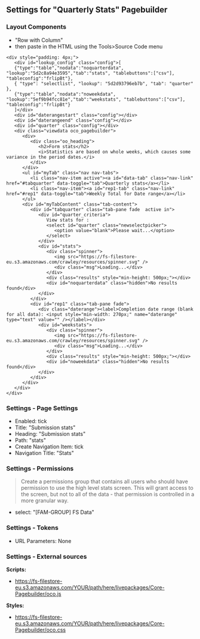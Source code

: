 ## Settings for "Quarterly Stats" Pagebuilder

### Layout Components 
- "Row with Column"
- then paste in the HTML using the Tools>Source Code menu
```
<div style="padding: 4px;">
   <div id="lookup_config" class="config">[
   {"type":"table","nodata":"noquarterdata", "lookup":"5d2c8a94e3595","tab":"stats", "tablebuttons":["csv"], "tableconfig":"frlipBt"}, 
   { "type": "selectlist", "lookup": "5d2d93796eb7b", "tab": "quarter" }, 
   {"type":"table","nodata":"noweekdata", "lookup":"5ef9b94fcc81e","tab":"weekstats", "tablebuttons":["csv"], "tableconfig":"frlipBt"} 
   ]</div>
   <div id="daterangestart" class="config"></div>
   <div id="daterangeend" class="config"></div>
   <div id="quarter" class="config"></div>
   <div class="viewdata oco_pagebuilder">
      <div>
         <div class="oo_heading">
            <h2>Form stats</h2>
            <i>Statistics are based on whole weeks, which causes some variance in the period dates.</i>
         </div>
      </div>
      <ul id="myTab" class="nav nav-tabs">
         <li class="nav-item active"><a id="data-tab" class="nav-link" href="#tabquarter" data-toggle="tab">Quarterly stats</a></li>
         <li class="nav-item"><a id="rep1-tab" class="nav-link" href="#rep1" data-toggle="tab">Weekly Total for Date range</a></li>
      </ul>
      <div id="myTabContent" class="tab-content">
         <div id="tabquarter" class="tab-pane fade  active in">
            <div id="quarter_criteria">
               View stats for :
               <select id="quarter" class="newselectpicker">
                  <option value="blank">Please wait...</option>
               </select>
            </div>
            <div id="stats">
               <div class="spinner">
                  <img src="https://fs-filestore-eu.s3.amazonaws.com/crawley/resources/spinner.svg" />
                  <div class="msg">Loading...</div>
               </div>
               <div class="results" style="min-height: 500px;"></div>
               <div id="noquarterdata" class="hidden">No results found</div>
            </div>
         </div>
         <div id="rep1" class="tab-pane fade">
            <div class="daterange"><label>Completion date range (blank for all data): <input style="min-width: 270px;" name="daterange" type="text" value="" /></label></div>
            <div id="weekstats">
               <div class="spinner">
                  <img src="https://fs-filestore-eu.s3.amazonaws.com/crawley/resources/spinner.svg" />
                  <div class="msg">Loading...</div>
               </div>
               <div class="results" style="min-height: 500px;"></div>
               <div id="noweekdata" class="hidden">No results found</div>
            </div>
         </div>
      </div>
   </div>
</div>
```

### Settings - Page Settings
- Enabled: tick
- Title: "Submission stats"
- Heading: "Submission stats"
- Path: "stats"
- Create Navigation Item: tick
- Navigation Title: "Stats"

### Settings - Permissions
> Create a permissions group that contains all users who should have permission to use the high level stats screen. This will grant access to the screen, but not to all of the data - that permission is controlled in a more granular way.
- select: "[FAM-GROUP] FS Data"

### Settings - Tokens
- URL Parameters: None

### Settings - External sources

**Scripts:**
- https://fs-filestore-eu.s3.amazonaws.com/YOUR/path/here/livepackages/Core-Pagebuilder/oco.js

**Styles:**
- https://fs-filestore-eu.s3.amazonaws.com/YOUR/path/here/livepackages/Core-Pagebuilder/oco.css
